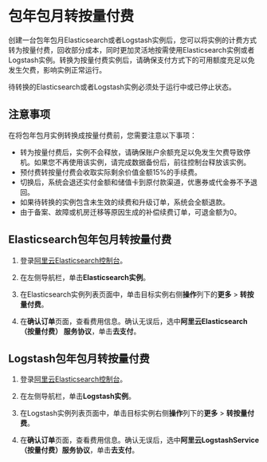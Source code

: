 # 包年包月转按量付费

创建一台包年包月Elasticsearch或者Logstash实例后，您可以将实例的计费方式转为按量付费，回收部分成本，同时更加灵活地按需使用Elasticsearch实例或者Logstash实例。转换为按量付费实例后，请确保支付方式下的可用额度充足以免发生欠费，影响实例正常运行。

待转换的Elasticsearch或者Logstash实例必须处于运行中或已停止状态。

## 注意事项

在将包年包月实例转换成按量付费前，您需要注意以下事项：

-   转为按量付费后，实例不会释放，请确保账户余额充足以免发生欠费导致停机。如果您不再使用该实例，请完成数据备份后，前往控制台释放该实例。
-   预付费转按量付费会收取实际剩余价值金额15%的手续费。
-   切换后，系统会退还实付金额和储值卡到原付款渠道，优惠券或代金券不予退回。
-   如果待转换的实例包含未生效的续费和升级订单，系统会全额退款。
-   由于备案、故障或机房迁移等原因生成的补偿续费订单，可退金额为0。

## Elasticsearch包年包月转按量付费

1.  登录[阿里云Elasticsearch控制台](https://elasticsearch.console.aliyun.com/#/home)。

2.  在左侧导航栏，单击**Elasticsearch实例**。

3.  在Elasticsearch实例列表页面中，单击目标实例右侧**操作**列下的**更多** \> **转按量付费**。

4.  在**确认订单**页面，查看费用信息。确认无误后，选中**阿里云Elasticsearch（按量付费） 服务协议**，单击**去支付**。


## Logstash包年包月转按量付费

1.  登录[阿里云Elasticsearch控制台](https://elasticsearch.console.aliyun.com/#/home)。

2.  在左侧导航栏，单击**Logstash实例**。

3.  在Logstash实例列表页面中，单击目标实例右侧**操作**列下的**更多** \> **转按量付费**。

4.  在**确认订单**页面，查看费用信息。确认无误后，选中**阿里云LogstashService（按量付费）服务协议**，单击**去支付**。


